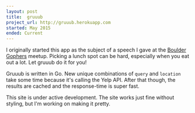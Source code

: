 ```yaml
---
layout: post
title:  gruuub
project_url: http://gruuub.herokuapp.com
started: May 2015
ended: Current
---
```


<p>I originally started this app as the subject of a speech I gave at the <a href="http://www.meetup.com/Boulder-Gophers">Boulder Gophers</a> meetup. Picking a lunch spot can be hard, especially when you eat out a lot. Let gruuub do it for you!</p>

<p>Gruuub is written in Go. New unique combinations of <code>query</code> and <code>location</code> take some time because it's calling the Yelp API. After that though, the results are cached and the response-time is super fast.</p>

<p>This site is under active development. The site works just fine without styling, but I'm working on making it pretty.</p>
